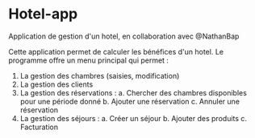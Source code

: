 # Hotel-app
Application de gestion d'un hotel, en collaboration avec @NathanBap

Cette application permet de calculer les bénéfices d'un hotel.
Le programme offre un menu
principal qui permet :
1. La gestion des chambres (saisies, modification)
2. La gestion des clients
3. La gestion des réservations :
  a. Chercher des chambres disponibles pour une période donné
  b. Ajouter une réservation
  c. Annuler une réservation
4. La gestion des séjours :
  a. Créer un séjour
  b. Ajouter des produits
  c. Facturation

